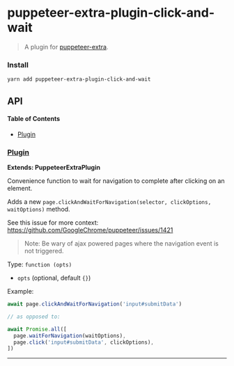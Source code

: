 # puppeteer-extra-plugin-click-and-wait

> A plugin for [puppeteer-extra](https://github.com/berstend/puppeteer-extra).

### Install

```bash
yarn add puppeteer-extra-plugin-click-and-wait
```

## API

<!-- Generated by documentation.js. Update this documentation by updating the source code. -->

#### Table of Contents

-   [Plugin](#plugin)

### [Plugin](https://github.com/berstend/puppeteer-extra/blob/4038a963654c11e5c97e32650fe618219c25407b/packages/puppeteer-extra-plugin-click-and-wait/index.js#L24-L39)

**Extends: PuppeteerExtraPlugin**

Convenience function to wait for navigation to complete after clicking on an element.

Adds a new `page.clickAndWaitForNavigation(selector, clickOptions, waitOptions)` method.

See this issue for more context: <https://github.com/GoogleChrome/puppeteer/issues/1421>

> Note: Be wary of ajax powered pages where the navigation event is not triggered.

Type: `function (opts)`

-   `opts`   (optional, default `{}`)

Example:

```javascript
await page.clickAndWaitForNavigation('input#submitData')

// as opposed to:

await Promise.all([
  page.waitForNavigation(waitOptions),
  page.click('input#submitData', clickOptions),
])
```

* * *
